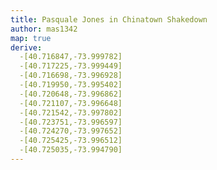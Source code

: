 ```yaml
---
title: Pasquale Jones in Chinatown Shakedown
author: mas1342
map: true
derive:
  -[40.716847,-73.999782]
  -[40.717225,-73.999449]
  -[40.716698,-73.996928]
  -[40.719950,-73.995402]
  -[40.720648,-73.996862]
  -[40.721107,-73.996648]
  -[40.721542,-73.997802]
  -[40.723751,-73.996597]
  -[40.724270,-73.997652]
  -[40.725425,-73.996512]
  -[40.725035,-73.994790]
---
```

